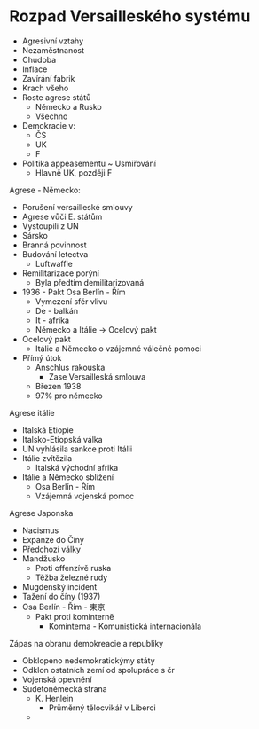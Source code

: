 # Rozpad Versailleského systému
- Agresivní vztahy
- Nezaměstnanost
- Chudoba
- Inflace
- Zavírání fabrik
- Krach všeho
- Roste agrese států
	- Německo a Rusko
	- Všechno
- Demokracie v:
	- ČS
	- UK
	- F
- Politika appeasementu
	~ Usmiřování
	- Hlavně UK, později F

Agrese - Německo:
- Porušení versailleské smlouvy
- Agrese vůči E. státům
- Vystoupili z UN
- Sársko
- Branná povinnost
- Budování letectva
	- Luftwaffle
- Remilitarizace porýní
	- Byla předtím demilitarizovaná
- 1936 - Pakt Osa Berlín - Řím
	- Vymezení sfér vlivu
	- De - balkán
	- It - afrika
	- Německo a Itálie -> Ocelový pakt
- Ocelový pakt
	- Itálie a Německo o vzájemné válečné pomoci
- Přímý útok
	- Anschlus rakouska
		- Zase Versailleská smlouva
	- Březen 1938
	- 97% pro německo

Agrese itálie
- Italská Etiopie
- Italsko-Etiopská válka
- UN vyhlásila sankce proti Itálii
- Itálie zvítězila
	- Italská východní afrika
- Itálie a Německo sblížení
	- Osa Berlín - Řím
	- Vzájemná vojenská pomoc

Agrese Japonska
- Nacismus
- Expanze do Číny
- Předchozí války
- Mandžusko
	- Proti offenzívě ruska
	- Těžba železné rudy
- Mugdenský incident
- Tažení do číny (1937)
- Osa Berlín - Řím - 東京
	- Pakt proti kominterně
		- Kominterna - Komunistická internacionála

Zápas na obranu demokreacie a republiky
- Obklopeno nedemokratickýmy státy
- Odklon ostatních zemí od spolupráce s čr
- Vojenská opevnění
- Sudetoněmecká strana
	- K. Henlein
		- Průměrný tělocvikář v Liberci
	- 